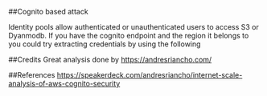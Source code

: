 ##Cognito based attack


Identity pools allow authenticated or unauthenticated users to access S3 or Dyanmodb. If you have the cognito endpoint and the region it belongs to you could try extracting credentials by using the following






##Credits
Great analysis done by https://andresriancho.com/


##References
https://speakerdeck.com/andresriancho/internet-scale-analysis-of-aws-cognito-security

